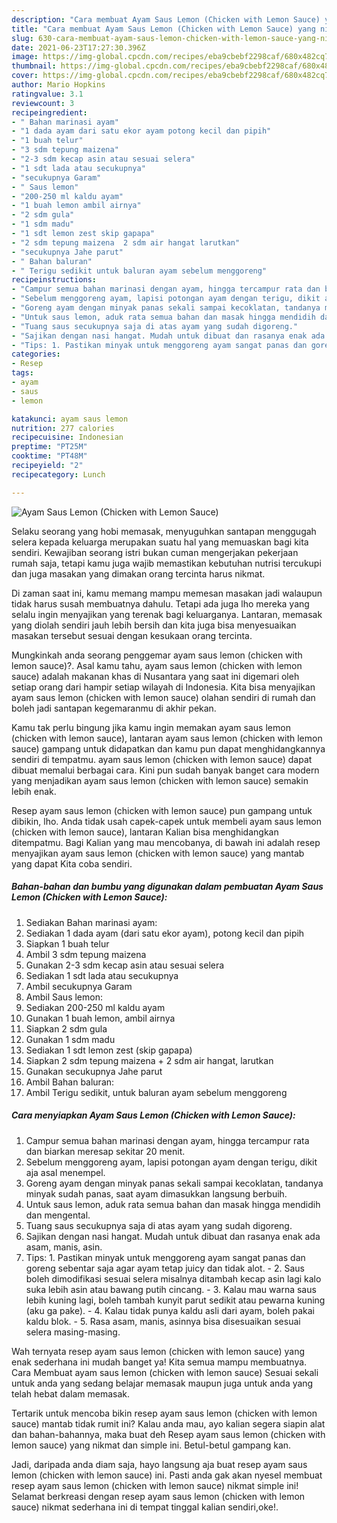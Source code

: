 ```yaml
---
description: "Cara membuat Ayam Saus Lemon (Chicken with Lemon Sauce) yang nikmat Untuk Jualan"
title: "Cara membuat Ayam Saus Lemon (Chicken with Lemon Sauce) yang nikmat Untuk Jualan"
slug: 630-cara-membuat-ayam-saus-lemon-chicken-with-lemon-sauce-yang-nikmat-untuk-jualan
date: 2021-06-23T17:27:30.396Z
image: https://img-global.cpcdn.com/recipes/eba9cbebf2298caf/680x482cq70/ayam-saus-lemon-chicken-with-lemon-sauce-foto-resep-utama.jpg
thumbnail: https://img-global.cpcdn.com/recipes/eba9cbebf2298caf/680x482cq70/ayam-saus-lemon-chicken-with-lemon-sauce-foto-resep-utama.jpg
cover: https://img-global.cpcdn.com/recipes/eba9cbebf2298caf/680x482cq70/ayam-saus-lemon-chicken-with-lemon-sauce-foto-resep-utama.jpg
author: Mario Hopkins
ratingvalue: 3.1
reviewcount: 3
recipeingredient:
- " Bahan marinasi ayam"
- "1 dada ayam dari satu ekor ayam potong kecil dan pipih"
- "1 buah telur"
- "3 sdm tepung maizena"
- "2-3 sdm kecap asin atau sesuai selera"
- "1 sdt lada atau secukupnya"
- "secukupnya Garam"
- " Saus lemon"
- "200-250 ml kaldu ayam"
- "1 buah lemon ambil airnya"
- "2 sdm gula"
- "1 sdm madu"
- "1 sdt lemon zest skip gapapa"
- "2 sdm tepung maizena  2 sdm air hangat larutkan"
- "secukupnya Jahe parut"
- " Bahan baluran"
- " Terigu sedikit untuk baluran ayam sebelum menggoreng"
recipeinstructions:
- "Campur semua bahan marinasi dengan ayam, hingga tercampur rata dan biarkan meresap sekitar 20 menit."
- "Sebelum menggoreng ayam, lapisi potongan ayam dengan terigu, dikit aja asal menempel."
- "Goreng ayam dengan minyak panas sekali sampai kecoklatan, tandanya minyak sudah panas, saat ayam dimasukkan langsung berbuih."
- "Untuk saus lemon, aduk rata semua bahan dan masak hingga mendidih dan mengental."
- "Tuang saus secukupnya saja di atas ayam yang sudah digoreng."
- "Sajikan dengan nasi hangat. Mudah untuk dibuat dan rasanya enak ada asam, manis, asin."
- "Tips: 1. Pastikan minyak untuk menggoreng ayam sangat panas dan goreng sebentar saja agar ayam tetap juicy dan tidak alot. 2. Saus boleh dimodifikasi sesuai selera misalnya ditambah kecap asin lagi kalo suka lebih asin atau bawang putih cincang. 3. Kalau mau warna saus lebih kuning lagi, boleh tambah kunyit parut sedikit atau pewarna kuning (aku ga pake). 4. Kalau tidak punya kaldu asli dari ayam, boleh pakai kaldu blok. 5. Rasa asam, manis, asinnya bisa disesuaikan sesuai selera masing-masing."
categories:
- Resep
tags:
- ayam
- saus
- lemon

katakunci: ayam saus lemon 
nutrition: 277 calories
recipecuisine: Indonesian
preptime: "PT25M"
cooktime: "PT48M"
recipeyield: "2"
recipecategory: Lunch

---
```



![Ayam Saus Lemon (Chicken with Lemon Sauce)](https://img-global.cpcdn.com/recipes/eba9cbebf2298caf/680x482cq70/ayam-saus-lemon-chicken-with-lemon-sauce-foto-resep-utama.jpg)

Selaku seorang yang hobi memasak, menyuguhkan santapan menggugah selera kepada keluarga merupakan suatu hal yang memuaskan bagi kita sendiri. Kewajiban seorang istri bukan cuman mengerjakan pekerjaan rumah saja, tetapi kamu juga wajib memastikan kebutuhan nutrisi tercukupi dan juga masakan yang dimakan orang tercinta harus nikmat.

Di zaman  saat ini, kamu memang mampu memesan masakan jadi walaupun tidak harus susah membuatnya dahulu. Tetapi ada juga lho mereka yang selalu ingin menyajikan yang terenak bagi keluarganya. Lantaran, memasak yang diolah sendiri jauh lebih bersih dan kita juga bisa menyesuaikan masakan tersebut sesuai dengan kesukaan orang tercinta. 



Mungkinkah anda seorang penggemar ayam saus lemon (chicken with lemon sauce)?. Asal kamu tahu, ayam saus lemon (chicken with lemon sauce) adalah makanan khas di Nusantara yang saat ini digemari oleh setiap orang dari hampir setiap wilayah di Indonesia. Kita bisa menyajikan ayam saus lemon (chicken with lemon sauce) olahan sendiri di rumah dan boleh jadi santapan kegemaranmu di akhir pekan.

Kamu tak perlu bingung jika kamu ingin memakan ayam saus lemon (chicken with lemon sauce), lantaran ayam saus lemon (chicken with lemon sauce) gampang untuk didapatkan dan kamu pun dapat menghidangkannya sendiri di tempatmu. ayam saus lemon (chicken with lemon sauce) dapat dibuat memalui berbagai cara. Kini pun sudah banyak banget cara modern yang menjadikan ayam saus lemon (chicken with lemon sauce) semakin lebih enak.

Resep ayam saus lemon (chicken with lemon sauce) pun gampang untuk dibikin, lho. Anda tidak usah capek-capek untuk membeli ayam saus lemon (chicken with lemon sauce), lantaran Kalian bisa menghidangkan ditempatmu. Bagi Kalian yang mau mencobanya, di bawah ini adalah resep menyajikan ayam saus lemon (chicken with lemon sauce) yang mantab yang dapat Kita coba sendiri.

<!--inarticleads1-->

##### Bahan-bahan dan bumbu yang digunakan dalam pembuatan Ayam Saus Lemon (Chicken with Lemon Sauce):

1. Sediakan  Bahan marinasi ayam:
1. Sediakan 1 dada ayam (dari satu ekor ayam), potong kecil dan pipih
1. Siapkan 1 buah telur
1. Ambil 3 sdm tepung maizena
1. Gunakan 2-3 sdm kecap asin atau sesuai selera
1. Sediakan 1 sdt lada atau secukupnya
1. Ambil secukupnya Garam
1. Ambil  Saus lemon:
1. Sediakan 200-250 ml kaldu ayam
1. Gunakan 1 buah lemon, ambil airnya
1. Siapkan 2 sdm gula
1. Gunakan 1 sdm madu
1. Sediakan 1 sdt lemon zest (skip gapapa)
1. Siapkan 2 sdm tepung maizena + 2 sdm air hangat, larutkan
1. Gunakan secukupnya Jahe parut
1. Ambil  Bahan baluran:
1. Ambil  Terigu sedikit, untuk baluran ayam sebelum menggoreng




<!--inarticleads2-->

##### Cara menyiapkan Ayam Saus Lemon (Chicken with Lemon Sauce):

1. Campur semua bahan marinasi dengan ayam, hingga tercampur rata dan biarkan meresap sekitar 20 menit.
1. Sebelum menggoreng ayam, lapisi potongan ayam dengan terigu, dikit aja asal menempel.
1. Goreng ayam dengan minyak panas sekali sampai kecoklatan, tandanya minyak sudah panas, saat ayam dimasukkan langsung berbuih.
1. Untuk saus lemon, aduk rata semua bahan dan masak hingga mendidih dan mengental.
1. Tuang saus secukupnya saja di atas ayam yang sudah digoreng.
1. Sajikan dengan nasi hangat. Mudah untuk dibuat dan rasanya enak ada asam, manis, asin.
1. Tips: 1. Pastikan minyak untuk menggoreng ayam sangat panas dan goreng sebentar saja agar ayam tetap juicy dan tidak alot. - 2. Saus boleh dimodifikasi sesuai selera misalnya ditambah kecap asin lagi kalo suka lebih asin atau bawang putih cincang. - 3. Kalau mau warna saus lebih kuning lagi, boleh tambah kunyit parut sedikit atau pewarna kuning (aku ga pake). - 4. Kalau tidak punya kaldu asli dari ayam, boleh pakai kaldu blok. - 5. Rasa asam, manis, asinnya bisa disesuaikan sesuai selera masing-masing.




Wah ternyata resep ayam saus lemon (chicken with lemon sauce) yang enak sederhana ini mudah banget ya! Kita semua mampu membuatnya. Cara Membuat ayam saus lemon (chicken with lemon sauce) Sesuai sekali untuk anda yang sedang belajar memasak maupun juga untuk anda yang telah hebat dalam memasak.

Tertarik untuk mencoba bikin resep ayam saus lemon (chicken with lemon sauce) mantab tidak rumit ini? Kalau anda mau, ayo kalian segera siapin alat dan bahan-bahannya, maka buat deh Resep ayam saus lemon (chicken with lemon sauce) yang nikmat dan simple ini. Betul-betul gampang kan. 

Jadi, daripada anda diam saja, hayo langsung aja buat resep ayam saus lemon (chicken with lemon sauce) ini. Pasti anda gak akan nyesel membuat resep ayam saus lemon (chicken with lemon sauce) nikmat simple ini! Selamat berkreasi dengan resep ayam saus lemon (chicken with lemon sauce) nikmat sederhana ini di tempat tinggal kalian sendiri,oke!.


